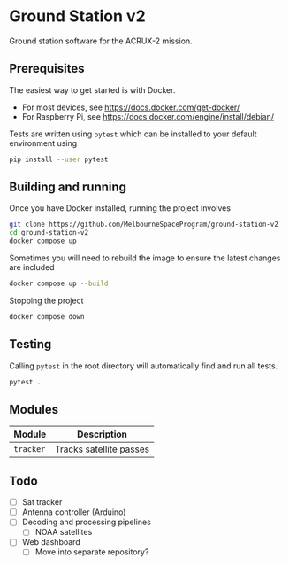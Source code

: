# Ground Station v2

Ground station software for the ACRUX-2 mission.

## Prerequisites

The easiest way to get started is with Docker.

- For most devices, see https://docs.docker.com/get-docker/
- For Raspberry Pi, see https://docs.docker.com/engine/install/debian/

Tests are written using `pytest` which can be installed to your default environment using

```sh
pip install --user pytest
```

## Building and running

Once you have Docker installed, running the project involves

```sh
git clone https://github.com/MelbourneSpaceProgram/ground-station-v2
cd ground-station-v2
docker compose up
```

Sometimes you will need to rebuild the image to ensure the latest changes are included

```sh
docker compose up --build
```

Stopping the project

```sh
docker compose down
```

## Testing

Calling `pytest` in the root directory will automatically find and run all tests.

```sh
pytest .
```

## Modules

| Module    | Description             |
| --------- | ----------------------- |
| `tracker` | Tracks satellite passes |

## Todo

- [ ] Sat tracker
- [ ] Antenna controller (Arduino)
- [ ] Decoding and processing pipelines
  - [ ] NOAA satellites
- [ ] Web dashboard
  - [ ] Move into separate repository?

